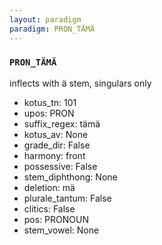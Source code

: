 ```yaml
---
layout: paradigm
paradigm: PRON_TÄMÄ
---
```

### ` PRON_TÄMÄ `

inflects with ä stem, singulars only 
* kotus_tn: 101
* upos: PRON
* suffix_regex: tämä
* kotus_av: None
* grade_dir: False
* harmony: front
* possessive: False
* stem_diphthong: None
* deletion: mä
* plurale_tantum: False
* clitics: False
* pos: PRONOUN
* stem_vowel: None
